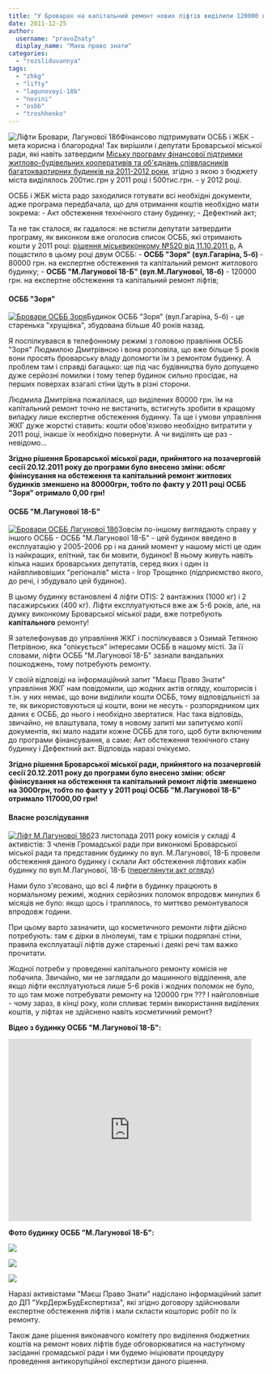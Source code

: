 ```yaml
---
title: "У Броварах на капітальний ремонт нових ліфтів виділили 120000 грн"
date: 2011-12-25
author: 
  username: "pravoZnaty"
  display_name: "Маєш право знати"
categories: 
  - "rozsliduvannya"
tags: 
  - "zhkg"
  - "lifty"
  - "lagunovoyi-18b"
  - "novini"
  - "osbb"
  - "troshhenko"
---
```


![](https://mpz.brovary.org/wp-content/uploads/2011/12/Ліфти-Бровари-Лагунової-18б.jpg "Ліфти Бровари, Лагунової 18б")Фінансово підтримувати ОСББ і ЖБК - мета корисна і благородна! Так вирішили і депутати Броварської міської ради, які навіть затвердили [Міську програму фінансової підтримки житлово-будівельних кооперативів та об'єднань співвласників багатоквартирних будинків на 2011-2012 роки](http://www.slideshare.net/sergIlliukhin/340-1306-15092011 "Міська програма підтримки ОСББ"), згідно з якою з бюджету міста виділялось 200тис.грн у 2011 році і 500тис.грн. - у 2012 році.<!--more-->

ОСББ і ЖБК міста радо заходилися готувати всі необхідні документи, адже програма передбачала, що для отримання коштів необхідно мати зокрема: - Акт обстеження технічного стану будинку; - Дефектний акт;

Та не так сталося, як гадалося: не встигли депутати затвердити програму, як виконком вже оголосив список ОСББ, які отримають кошти у 2011 році: [рішення міськвиконкому №520 від 11.10.2011 р.](http://www.slideshare.net/sergIlliukhin/520-11102011 "Рішення міськвиконкому") А пощастило в цьому році двум ОСББ: - **ОСББ "Зоря" (вул.Гагаріна, 5-б)** - 80000 грн. на експертне обстеження та капітальний ремонт житлового будинку; - **ОСББ "М.Лагунової 18-Б" (вул.М.Лагунової, 18-б)** - 120000 грн. на експертне обстеження та капітальний ремонт ліфтів;

#### ОСББ "Зоря"

[![](https://mpz.brovary.org/wp-content/uploads/2011/12/Бровари-ОСББ-Зоря.jpg "Бровари ОСББ Зоря")](https://mpz.brovary.org/wp-content/uploads/2011/12/Бровари-ОСББ-Зоря.jpg)Будинок ОСББ "Зоря" (вул.Гагаріна, 5-б) - це старенька "хрущівка", збудована більше 40 років назад.

Я поспілкувався в телефонному режимі з головою правління ОСББ "Зоря" Людмилою Дмитрівною і вона розповіла, що вже більше 5 років вони просять броварську владу допомогти їм з ремонтом будинку. А проблем там і справді багацько: ще під час будівництва було допущено дуже серйозні помилки і тому тепер будинок сильно просідає, на перших поверхах взагалі стіни їдуть в різні сторони.

Людмила Дмитрівна пожалілася, що виділених 80000 грн. їм на капітальний ремонт точно не вистачить, встигнуть зробити в кращому випадку лише експертне обстеження будинку. Та ще і умови управління ЖКГ дуже жорсткі ставить: кошти обов'язково необхідно витратити у 2011 році, інакше їх необхідно повернути. А чи виділять ще раз - невідомо...

**Згідно рішення Броварської міської ради, прийнятого на позачерговій сесії 20.12.2011 року до програми було внесено зміни: обсяг фінінсування на обстеження та капітальний ремонт житлових будинків зменшено на 80000грн, тобто по факту у 2011 році ОСББ "Зоря" отримало 0,00 грн!**

#### ОСББ "М.Лагунової 18-Б"

[![](https://mpz.brovary.org/wp-content/uploads/2011/12/Бровари-ОСББ-Лагунової-18б.jpg "Бровари ОСББ Лагунової 18б")](https://mpz.brovary.org/wp-content/uploads/2011/12/Бровари-ОСББ-Лагунової-18б.jpg)Зовсім по-іншому виглядають справу у іншого ОСББ - ОСББ "М.Лагунової 18-Б" - цей будинок введено в експлуатацію у 2005-2006 рр і на даний момент у нашому місті це один із найкращих, елітний, так би мовити, будинок! В ньому живуть навіть кілька наших броварських депутатів, серед яких і один із найвпливовіших "регіоналів" міста - Ігор Трощенко (підприємство якого, до речі, і збудувало цей будинок).

В цьому будинку встановлені 4 ліфти OTIS: 2 вантажних (1000 кг) і 2 пасажирських (400 кг). Ліфти експлуатуються вже аж 5-6 років, але, на думку виконкому Броварської міської ради, вже потребують **капітального** ремонту!

Я зателефонував до управління ЖКГ і поспілкувався з Озимай Тетяною Петрівною, яка "опікується" інтересами ОСББ в нашому місті. За її словами, ліфти ОСББ "М.Лагунової 18-Б" зазнали вандальних пошкоджень, тому потребують ремонту.

У своїй відповіді на інформаційний запит "Маєш Право Знати" управління ЖКГ нам повідомили, що жодних актів огляду, кошторисів і т.ін. у них немає, що вони виділили кошти ОСББ, тому відповідльністі за те, як використовуються ці кошти, вони не несуть - розпорядником цих даних є ОСББ, до нього і необхідно звертатися. Нас така відповідь, звичайно, не влаштувала, тому в новому запиті ми запитуємо копії документів, які мало надати кожне ОСББ для того, щоб бути включеним до програми фінансування, а саме: Акт обстеження технічного стану будинку і Дефектний акт. Відповідь наразі очікуємо.

**Згідно рішення Броварської міської ради, прийнятого на позачерговій сесії 20.12.2011 року до програми було внесено зміни: обсяг фінінсування на обстеження та капітальний ремонт ліфтів зменшено на 3000грн, тобто по факту у 2011 році ОСББ "М.Лагунової 18-Б" отримало 117000,00 грн!**

#### Власне розслідування

[![](https://mpz.brovary.org/wp-content/uploads/2011/12/Ліфт-М.Лагунової-18б.jpg "Ліфт М.Лагунової 18б")](https://mpz.brovary.org/wp-content/uploads/2011/12/Ліфт-М.Лагунової-18б.jpg)23 листопада 2011 року комісія у складі 4 активістів: 3 членів Громадської ради при виконкомі Броварської міської ради та представник будинку по вул. М.Лагунової, 18-Б провели обстеження даного будинку і склали Акт обстеження ліфтових кабін будинку по вул.М.Лагунової, 18-Б ([переглянути акт огляду](http://www.slideshare.net/sergIlliukhin/18-10871024 "Акт огляду Бровари Лагунової 18б"))

Нами було з'ясовано, що всі 4 лифти в будинку працюють в нормальному режимі, жодних серйозних поломок впродовж минулих 6 місяців не було: якщо щось і траплялось, то миттєво ремонтувалося впродовж години.

При цьому варто зазначити, що косметичного ремонти ліфти дійсно потребують: там є дірки в лінолеумі, там є трішки подряпані стіни, правила експлуатації ліфтів дуже старенькі і деякі речі там важко прочитати.

Жодної потреби у проведенні капітального ремонту комісія не побачила. Звичайно, ми не заглядали до машинного відділення, але якщо ліфти експлуатуються лише 5-6 років і жодних поломок не було, то що там може потребувати ремонту на 120000 грн ??? І найголовніше - чому зараз, в кінці року, коли спливає термін використання виділених коштів, у ліфтах не здійснено навіть косметичний ремонт?

**Відео з будинку ОСББ "М.Лагунової 18-Б":**

<iframe src="http://www.youtube.com/embed/t_SdoK7PG6c" frameborder="0" width="480" height="360"></iframe>

**Фото будинку ОСББ "М.Лагунової 18-Б":**

[![](https://mpz.brovary.org/wp-content/uploads/2011/12/IMG_0011.jpg)](https://mpz.brovary.org/wp-content/uploads/2011/12/IMG_0011.jpg)

[![](https://mpz.brovary.org/wp-content/uploads/2011/12/IMG_2336.jpg)](https://mpz.brovary.org/wp-content/uploads/2011/12/IMG_2336.jpg)

[![](https://mpz.brovary.org/wp-content/uploads/2011/12/IMG_2323.jpg)](https://mpz.brovary.org/wp-content/uploads/2011/12/IMG_2323.jpg)

Наразі активістами "Маєш Право Знати" надіслано інформаційний запит до ДП "УкрДержБудЕкспертиза", які згідно договору здійснювали експертне обстеження ліфтів і мали скласти кошторис робіт по їх ремонту.

Також дане рішення виконавчого комітету про виділення бюджетних коштів на ремонт нових ліфтів буде обговорюватися на наступному засіданні громадської ради і ми будемо ініціювати процедуру проведення антикорупційної експертизи даного рішення.
